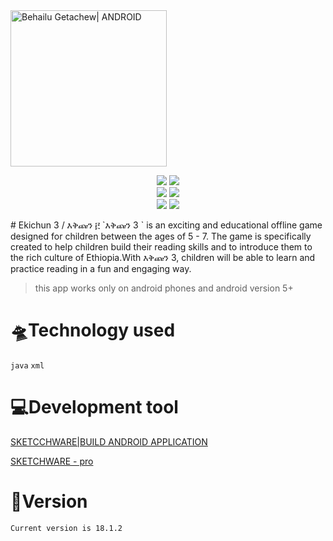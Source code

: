 <img align="center" alt="Behailu Getachew| ANDROID" width="250px" src="https://user-images.githubusercontent.com/86925273/228262732-efdc9a42-b466-47b3-9e58-25b64c21a0ed.jpg" />
 <br>
 
<p align="center">
    <img src="https://img.shields.io/github/stars/bayainnovation/Ekichun_v3">
    <img src="https://img.shields.io/github/forks/bayainnovation/Ekichun_v3"> 
    <br>
    <img src="https://img.shields.io/github/languages/top/bayainnovation/Ekichun_v3">
    <img src="https://img.shields.io/github/last-commit/bayainnovation/Ekichun_v3">
    <br>
    <img src="https://img.shields.io/github/issues/bayainnovation/Ekichun_v3">
    <img src="https://img.shields.io/github/issues-closed/bayainnovation/Ekichun_v3">
    <br>
</p>
# Ekichun 3 / እቅጩን ፫
`እቅጩን 3 ` is an exciting and educational offline game designed for children between the ages of 5 - 7. The game is specifically created to help children build their reading skills and to introduce them to the rich culture of Ethiopia.With እቅጩን 3, children will be able to learn and practice reading in a fun and engaging way. 


> this app works only on android phones and android version 5+

# 🛸Technology used

`
java
`
`
xml
`

# 💻Development tool

[SKETCCHWARE|BUILD ANDROID APPLICATION]( https://www.mediafire.com/file/ghk7zgjybgg0zl8/Sketchware_3.9.9.apk/file)

[SKETCHWARE - pro](https://www.mediafire.com/file/fafz2vt7pnykmhr/Sketchware_Pro_6.3.0_fix1.apk/file)

# 📱Version
`
Current version is 18.1.2
`
